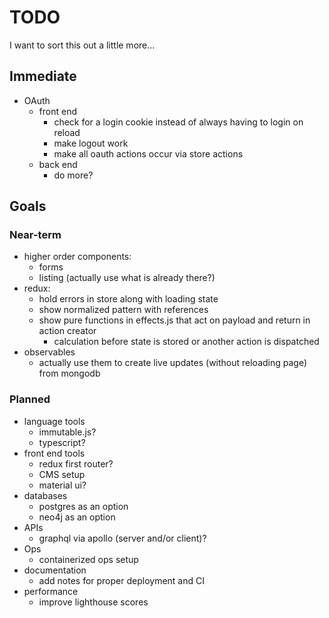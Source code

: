 # TODO

I want to sort this out a little more...

## Immediate

- OAuth
  - front end
    - check for a login cookie instead of always having to login on reload
    - make logout work
    - make all oauth actions occur via store actions
  - back end
    - do more?

## Goals

### Near-term

- higher order components:
  - forms
  - listing (actually use what is already there?)
- redux:
  - hold errors in store along with loading state
  - show normalized pattern with references
  - show pure functions in effects.js that act on payload and return in action creator
    - calculation before state is stored or another action is dispatched
- observables
  - actually use them to create live updates (without reloading page) from mongodb

### Planned

- language tools
  - immutable.js?
  - typescript?
- front end tools
  - redux first router?
  - CMS setup
  - material ui?
- databases
  - postgres as an option
  - neo4j as an option
- APIs
  - graphql via apollo (server and/or client)?
- Ops
  - containerized ops setup
- documentation
  - add notes for proper deployment and CI
- performance
  - improve lighthouse scores
